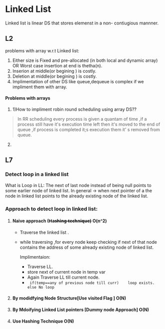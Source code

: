 # Linked List

Linked list is linear DS that stores elemenst in a non- contiugious  mannner.

## L2

 problems with array w.r.t Linked list:
 1.  Either size is Fixed and pre-allocated (in both local and dynamic array) OR  Worst case insertion at end is thetha(n).
 2. Inserion at middle(or begining ) is costly.
 3. Deletion at middle(or begining ) is costly.
 4. Implimentation of other DS like queue,dequeue is complex if we impliment them with array.
 
 #### Problems with arrays
 
 1. 1)How to impliment robin round scheduling using array DS??
 > In RR scheduling every process is given a quantam of time ,if  a process still have it's execution time left then it's moved to the end of queue ,if process is completed it;s execution them it' s removed from queue.
         
 2.         
 



## L7

### Detect loop in a linked list

What is Loop in LL: The next of last node instead of being null points to some earlier node of linked list.  In general -> when next pointer of a the node in linked list points to the already existing node of the linked list.


### Approach to detect loop in linked list:

1. #### Naive approach (H̶a̶s̶h̶i̶n̶g̶ ̶t̶e̶c̶h̶n̶i̶q̶u̶e̶) O(n^2)
   - Traverse the linked list .
   - while traversing ,for every node keep checking if next of that node contains the address of some already existing node of linked          list.

     Implimentaion:
     - Traverse LL. 
     - store next of current node in temp var
     - Again Traverse LL till current node.
     - ``` if(temp==any of previous node till curr)    loop exists. else No loop```
                    
     
     
2.  #### By modidfying  Node Structure[Use visited Flag ]  O(N)
       


3. ####  By Mdoifying Linked List pointers [Dummy node Approach]  O(N)

4. ####  Use Hashing Technique O(N)
